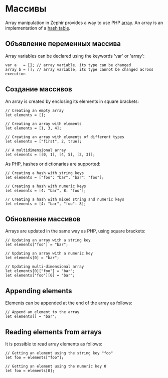 # Массивы

Array manipulation in Zephir provides a way to use PHP [array](http://www.php.net/manual/en/language.types.array.php). An array is an implementation of a [hash table](http://en.wikipedia.org/wiki/Hash_table).

<a name='declaring-array-variables'></a>

## Объявление переменных массива

Array variables can be declared using the keywords 'var' or 'array':

    var a   = []; // array variable, its type can be changed
    array b = []; // array variable, its type cannot be changed across execution
    

<a name='creating-arrays'></a>

## Создание массивов

An array is created by enclosing its elements in square brackets:

    // Creating an empty array
    let elements = [];
    
    // Creating an array with elements
    let elements = [1, 3, 4];
    
    // Creating an array with elements of different types
    let elements = ["first", 2, true];
    
    // A multidimensional array
    let elements = [[0, 1], [4, 5], [2, 3]];
    

As PHP, hashes or dictionaries are supported:

    // Creating a hash with string keys
    let elements = ["foo": "bar", "bar": "foo"];
    
    // Creating a hash with numeric keys
    let elements = [4: "bar", 8: "foo"];
    
    // Creating a hash with mixed string and numeric keys
    let elements = [4: "bar", "foo": 8];
    

<a name='updating-arrays'></a>

## Обновление массивов

Arrays are updated in the same way as PHP, using square brackets:

    // Updating an array with a string key
    let elements["foo"] = "bar";
    
    // Updating an array with a numeric key
    let elements[0] = "bar";
    
    // Updating multi-dimensional array
    let elements[0]["foo"] = "bar";
    let elements["foo"][0] = "bar";
    

<a name='appending-elements'></a>

## Appending elements

Elements can be appended at the end of the array as follows:

    // Append an element to the array
    let elements[] = "bar";
    

<a name='reading-elements-from-arrays'></a>

## Reading elements from arrays

It is possible to read array elements as follows:

    // Getting an element using the string key "foo"
    let foo = elements["foo"];
    
    // Getting an element using the numeric key 0
    let foo = elements[0];